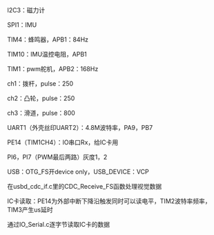 I2C3：磁力计

SPI1：IMU

TIM4：蜂鸣器，APB1：84Hz

TIM10：IMU温控电阻，APB1

TIM1：pwm舵机，APB2：168Hz

ch1：拨杆，pulse：250

ch2：凸轮，pulse：250

ch3：滑道，pulse：800

UART1（外壳丝印UART2）：4.8M波特率，PA9，PB7

PE14（TIM1CH4）：IO串口Rx，给IC卡用

PI6，PI7（PWM最后两路）灰度1，2

USB：OTG_FS开device only，USB_DEVICE：VCP

在usbd_cdc_if.c里的CDC_Receive_FS函数处理视觉数据

IC卡读取：PE14为外部中断下降沿触发同时可以读电平，TIM2波特率频率，TIM3产生us延时

通过IO_Serial.c逐字节读取IC卡的数据